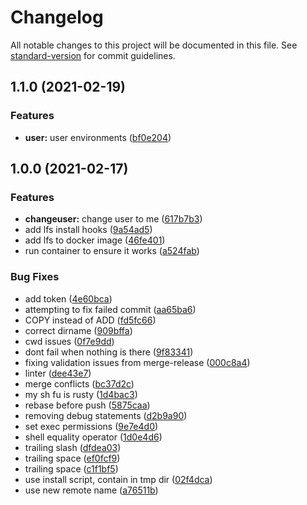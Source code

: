 # Changelog

All notable changes to this project will be documented in this file. See [standard-version](https://github.com/conventional-changelog/standard-version) for commit guidelines.

## 1.1.0 (2021-02-19)


### Features

* **user:** user environments ([bf0e204](https://github.com/eunchurn/publish-to-github-action/commit/bf0e204eda7ead358c5e1ccb8aa6ff1db48572f9))

## 1.0.0 (2021-02-17)


### Features

* **changeuser:** change user to me ([617b7b3](https://github.com/eunchurn/publish-to-github-action/commit/617b7b3f6c27bb8a165087dc36e94c2dec65b1ee))
* add lfs install hooks ([9a54ad5](https://github.com/eunchurn/publish-to-github-action/commit/9a54ad53b937ae1048bee5f289f7e72859c15af3))
* add lfs to docker image ([46fe401](https://github.com/eunchurn/publish-to-github-action/commit/46fe40100ac8e67f92714235fd6f4cff7a2123e0))
* run container to ensure it works ([a524fab](https://github.com/eunchurn/publish-to-github-action/commit/a524fab94d5c39b84bd1a78fc8c9c9621b85b15f))


### Bug Fixes

* add token ([4e60bca](https://github.com/eunchurn/publish-to-github-action/commit/4e60bcac71f007da2055b9453577592275ae95b5))
* attempting to fix failed commit ([aa65ba6](https://github.com/eunchurn/publish-to-github-action/commit/aa65ba642ab8e77617f65950d350e40b3d1289de))
* COPY instead of ADD ([fd5fc66](https://github.com/eunchurn/publish-to-github-action/commit/fd5fc665952c07b2093df1bf0aca4e7297a273a4))
* correct dirname ([909bffa](https://github.com/eunchurn/publish-to-github-action/commit/909bffac02e54c1c386dbd3babe165de865100d3))
* cwd issues ([0f7e9dd](https://github.com/eunchurn/publish-to-github-action/commit/0f7e9dd2b678833cffdbb14433bb3b71af4e466a))
* dont fail when nothing is there ([9f83341](https://github.com/eunchurn/publish-to-github-action/commit/9f833416f5b4c9abd3597ac84875956351457413))
* fixing validation issues from merge-release ([000c8a4](https://github.com/eunchurn/publish-to-github-action/commit/000c8a4f43e2a7dd4aab81e3fdf8be36d4457ed8))
* linter ([dee43e7](https://github.com/eunchurn/publish-to-github-action/commit/dee43e7602fb83e575b3391549b6fc5484d46ed3))
* merge conflicts ([bc37d2c](https://github.com/eunchurn/publish-to-github-action/commit/bc37d2c5674ff686af7d1cdbec295a40cd971e7b))
* my sh fu is rusty ([1d4bac3](https://github.com/eunchurn/publish-to-github-action/commit/1d4bac3d8c253fd765e74a33e41ba50902452d50))
* rebase before push ([5875caa](https://github.com/eunchurn/publish-to-github-action/commit/5875caab5833bc0d2b52b93430118132b196d7f2))
* removing debug statements ([d2b9a90](https://github.com/eunchurn/publish-to-github-action/commit/d2b9a9027e972bb5d3e194ffc8964f08add96521))
* set exec permissions ([9e7e4d0](https://github.com/eunchurn/publish-to-github-action/commit/9e7e4d074b11073fa043473700ad5e1953c8dd79))
* shell equality operator ([1d0e4d6](https://github.com/eunchurn/publish-to-github-action/commit/1d0e4d60a51fdf6b6b9209acc26e5ed951a044cc))
* trailing slash ([dfdea03](https://github.com/eunchurn/publish-to-github-action/commit/dfdea03fab41f518dc098509c2bad6df91a8b048))
* trailing space ([ef0fcf9](https://github.com/eunchurn/publish-to-github-action/commit/ef0fcf9dd3fb6c3c930d98847080dade5ce4db26))
* trailing space ([c1f1bf5](https://github.com/eunchurn/publish-to-github-action/commit/c1f1bf5cb7b1c950de381b27625f05777e4c2bfb))
* use install script, contain in tmp dir ([02f4dca](https://github.com/eunchurn/publish-to-github-action/commit/02f4dcaf354c3a0d015c86fbcd75182ef71fe01e))
* use new remote name ([a76511b](https://github.com/eunchurn/publish-to-github-action/commit/a76511b926fee0fcf97f56b23548451fe41ef0ff))
